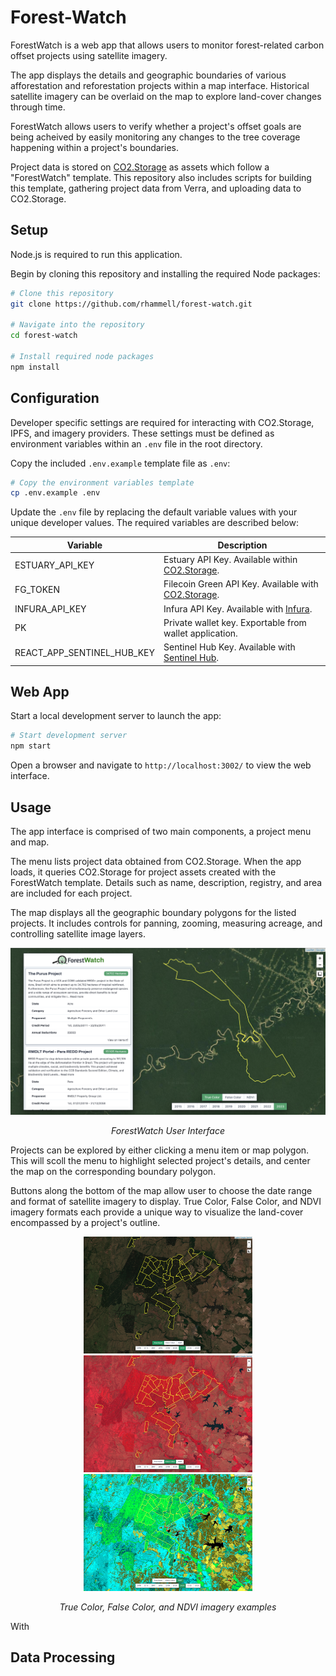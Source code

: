 # Forest-Watch
ForestWatch is a web app that allows users to monitor forest-related carbon offset projects using satellite imagery.

The app displays the details and geographic boundaries of various afforestation and reforestation projects within a map interface. Historical satellite imagery can be overlaid on the map to explore land-cover changes through time.

ForestWatch allows users to verify whether a project's offset goals are being acheived by easily monitoring any changes to the tree coverage happening within a project's boundaries.

Project data is stored on [CO2.Storage](https://co2.storage/) as assets which follow a "ForestWatch" template. This repository also includes scripts for building this template, gathering project data from Verra, and uploading data to CO2.Storage. 

## Setup
Node.js is required to run this application. 

Begin by cloning this repository and installing the required Node packages: 

```bash
# Clone this repository
git clone https://github.com/rhammell/forest-watch.git

# Navigate into the repository
cd forest-watch

# Install required node packages
npm install
```

## Configuration

Developer specific settings are required for interacting with CO2.Storage, IPFS, and imagery providers. These settings must be defined as environment variables within an `.env` file in the root directory.

Copy the included `.env.example` template file as `.env`: 

```bash
# Copy the environment variables template
cp .env.example .env
```

Update the `.env` file by replacing the default variable values with your unique developer values. The required variables are described below: 

| Variable                   | Description                                                                              |
|----------------------------|------------------------------------------------------------------------------------------|
| ESTUARY_API_KEY            | Estuary API Key. Available within [CO2.Storage](https://co2.storage/).                   |
| FG_TOKEN                   | Filecoin Green API Key. Available with [CO2.Storage](https://co2.storage/).              |
| INFURA_API_KEY             | Infura API Key. Available with [Infura](https://www.infura.io/).                         |
| PK                         | Private wallet key. Exportable from wallet application.                                  |
| REACT_APP_SENTINEL_HUB_KEY | Sentinel Hub Key. Available with [Sentinel Hub](https://www.sentinel-hub.com/).          |

## Web App
Start a local development server to launch the app:

```bash
# Start development server
npm start
```

Open a browser and navigate to `http://localhost:3002/` to view the web interface.

## Usage

The app interface is comprised of two main components, a project menu and map.

The menu lists project data obtained from CO2.Storage. When the app loads, it queries CO2.Storage for project assets created with the ForestWatch template. Details such as name, description, registry, and area are included for each project. 

The map displays all the geographic boundary polygons for the listed projects. It includes controls for panning, zooming, measuring acreage, and controlling satellite image layers. 

<div align="center">
  <div>
      <img src="img/interface.png" width="700">
  </div>
  <p>
    <i>ForestWatch User Interface</i>
  </p>

</div>


Projects can be explored by either clicking a menu item or map polygon. This will scoll the menu to highlight selected project's details, and center the map on the corresponding boundary polygon.

Buttons along the bottom of the map allow user to choose the date range and format of satellite imagery to display. True Color, False Color, and NDVI imagery formats each provide a unique way to visualize the land-cover encompassed by a project's outline. 

<div align="center">
  <div>
  <img src="img/true-color2.png" width="270px">
  <img src="img/false-color2.png" width="270px">
  <img src="img/ndvi2.png" width="270px">
  </div>
  <p>
    <i>True Color, False Color, and NDVI imagery examples</i>
  </p>
</div>

With 

## Data Processing